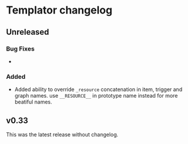 # Templator changelog

## Unreleased

### Bug Fixes

* 

### Added

* Added ability to override `_resource` concatenation in item, trigger and graph names. use `__RESOURCE__` in prototype name instead for more beatiful names.

## v0.33

This was the latest release without changelog.

